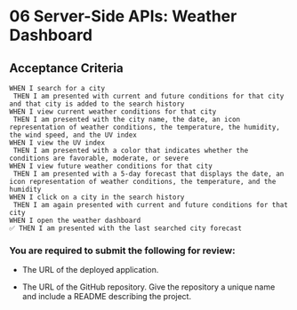 # 06 Server-Side APIs: Weather Dashboard

## Acceptance Criteria

```
WHEN I search for a city
 THEN I am presented with current and future conditions for that city and that city is added to the search history
WHEN I view current weather conditions for that city
 THEN I am presented with the city name, the date, an icon representation of weather conditions, the temperature, the humidity, the wind speed, and the UV index
WHEN I view the UV index
 THEN I am presented with a color that indicates whether the conditions are favorable, moderate, or severe
WHEN I view future weather conditions for that city
 THEN I am presented with a 5-day forecast that displays the date, an icon representation of weather conditions, the temperature, and the humidity
WHEN I click on a city in the search history
 THEN I am again presented with current and future conditions for that city
WHEN I open the weather dashboard
✅ THEN I am presented with the last searched city forecast
```

### You are required to submit the following for review:

* The URL of the deployed application.

* The URL of the GitHub repository. Give the repository a unique name and include a README describing the project.